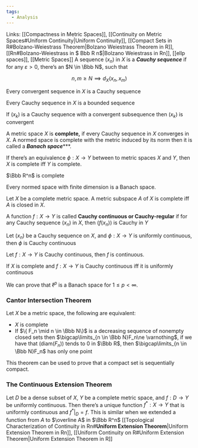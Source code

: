 ```yaml
---
tags:
  - Analysis
---
```

Links: [[Compactness in Metric Spaces]], [[Continuity on Metric Spaces#Uniform Continuity|Uniform Continuity]], [[Compact Sets in R#Bolzano-Weiestrass Theorem|Bolzano Weiestrass Theorem in R]], [[Rn#Bolzano-Weiestrass in $ Bbb R n$|Bolzano Weiestrass in Rn]], [[ellp spaces]], [[Metric Spaces]]
A sequence $(x_n)$ in $X$ is a _**Cauchy sequence**_ if for any $\varepsilon>0$, there’s an $N \in \Bbb N$, such that

$$ n, m\ge N \implies d_X(x_n, x_m) $$

Every convergent sequence in $X$ is a Cauchy sequence

Every Cauchy sequence in $X$ is a bounded sequence

If $(x_k)$ is a Cauchy sequence with a convergent subsequence then $(x_k)$ is convergent

A metric space $X$ is ********complete,******** if every Cauchy sequence in $X$ converges in $X$. A normed space is complete with the metric induced by its norm then it is called a *********Banach space************.

If there’s an equivalence $\phi: X \to Y$ between to metric spaces $X$ and $Y$, then $X$ is complete iff $Y$ is complete.

$\Bbb R^n$ is complete

Every normed space with finite dimension is a Banach space.

Let $X$ be a complete metric space. A metric subspace $A$ of $X$ is complete iff $A$ is closed in $X$.

A function $f:X \to Y$ is called ********Cauchy continuous or Cauchy-regular******** if for any Cauchy sequence $(x_n)$ in $X$, then $(f(x_n))$ is Cauchy in $Y$

Let $(x_n)$ be a Cauchy sequence on $X$, and $\phi:X \to Y$ is uniformly continuous, then $\phi$ is Cauchy continuous

Let $f: X \to Y$ is Cauchy continuous, then $f$ is continuous.

If $X$ is complete and $f:X \to Y$ is Cauchy continuous iff it is uniformly continuous

We can prove that $\ell^p$ is a Banach space for $1\le p<\infty$.

### Cantor Intersection Theorem
Let $X$ be a metric space, the following are equivalent:

- $X$ is complete
- If $\{ F_n \mid n \in \Bbb N\}$ is a decreasing sequence of nonempty closed sets  then $\bigcap\limits_{n \in \Bbb N}F_n\ne \varnothing$, if we have that $(\text{diam}(F_n))$ tends to $0$ in $\Bbb R$, then $\bigcap\limits_{n \in \Bbb N}F_n$ has only one point

This theorem can be used to prove that a compact set is sequentially compact.

### The Continuous Extension Theorem

Let $D$ be a dense subset of $X$, $Y$ be a complete metric space, and $f:D\to Y$ be uniformly continuous. Then there’s a unique function $f^*:X\to Y$ that is uniformly continuous and ${f^*|_D = f}$. This is similar when we extended a function from $A$ to $\overline A$ in $\Bbb R^n$
[[Topological Characterization of Continuity in Rn#**Uniform Extension Theorem**|Uniform Extension Theorem in Rn]], [[Uniform Continuity on R#Uniform Extension Theorem|Uniform Extension Theorem in R]]
